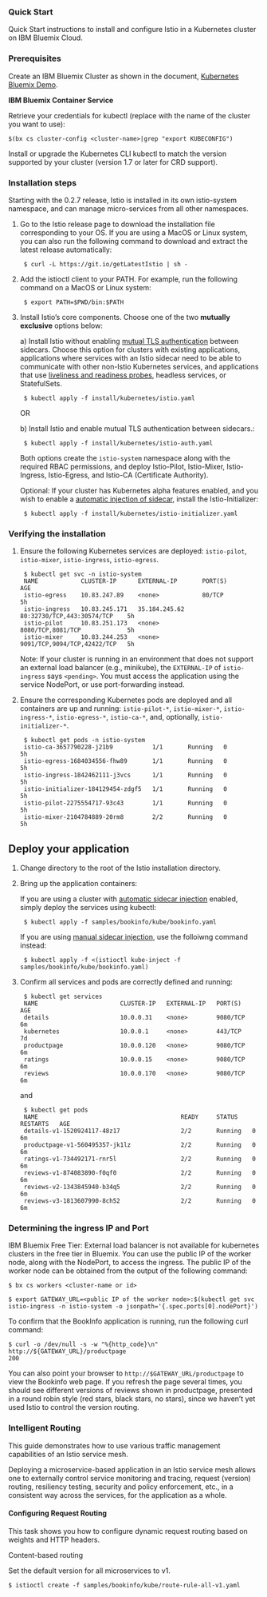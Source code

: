 ### Quick Start

Quick Start instructions to install and configure Istio in a Kubernetes cluster on IBM Bluemix Cloud.

### Prerequisites

Create an IBM Bluemix Cluster as shown in the document, [Kubernetes Bluemix Demo](https://github.com/mohan08p/KubernetesMeetup/blob/master/14th%20Oct%202017/ColorDemo/README.md).

**IBM Bluemix Container Service**

Retrieve your credentials for kubectl (replace <cluster-name> with the name of the cluster you want to use):

    $(bx cs cluster-config <cluster-name>|grep "export KUBECONFIG")

Install or upgrade the Kubernetes CLI kubectl to match the version supported by your cluster (version 1.7 or later for CRD support).

### Installation steps

Starting with the 0.2.7 release, Istio is installed in its own istio-system namespace, and can manage micro-services from all other namespaces.

1) Go to the Istio release page to download the installation file corresponding to your OS. If you are using a MacOS or Linux system, you can also run the following command to download and extract the latest release automatically:

        $ curl -L https://git.io/getLatestIstio | sh -
2) Add the istioctl client to your PATH. For example, run the following command on a MacOS or Linux system:
        
        $ export PATH=$PWD/bin:$PATH

3) Install Istio’s core components. Choose one of the two **mutually exclusive** options below:

    a) Install Istio without enabling [mutual TLS authentication](https://istio.io/docs/concepts/security/mutual-tls.html) between sidecars. Choose this option for clusters with existing applications, applications where services with an Istio sidecar need to be able to communicate with other non-Istio Kubernetes services, and applications that use [liveliness and readiness probes](https://kubernetes.io/docs/tasks/configure-pod-container/configure-liveness-readiness-probes/), headless services, or StatefulSets.

        $ kubectl apply -f install/kubernetes/istio.yaml

    OR

    b) Install Istio and enable mutual TLS authentication between sidecars.:

        $ kubectl apply -f install/kubernetes/istio-auth.yaml

    Both options create the `istio-system` namespace along with the required RBAC permissions, and deploy Istio-Pilot, Istio-Mixer, Istio-Ingress, Istio-Egress, and Istio-CA (Certificate Authority).

    Optional: If your cluster has Kubernetes alpha features enabled, and you wish to enable a [automatic injection of sidecar](https://istio.io/docs/setup/kubernetes/sidecar-injection.html#automatic-sidecar-injection), install the Istio-Initializer:

        $ kubectl apply -f install/kubernetes/istio-initializer.yaml

### Verifying the installation

1) Ensure the following Kubernetes services are deployed: `istio-pilot`, `istio-mixer`,    `istio-ingress`, `istio-egress`.

        $ kubectl get svc -n istio-system
        NAME            CLUSTER-IP      EXTERNAL-IP       PORT(S)                       AGE
        istio-egress    10.83.247.89    <none>            80/TCP                        5h
        istio-ingress   10.83.245.171   35.184.245.62     80:32730/TCP,443:30574/TCP    5h
        istio-pilot     10.83.251.173   <none>            8080/TCP,8081/TCP             5h
        istio-mixer     10.83.244.253   <none>            9091/TCP,9094/TCP,42422/TCP   5h

    Note: If your cluster is running in an environment that does not support an external load balancer (e.g., minikube), the `EXTERNAL-IP` of `istio-ingress` says `<pending>`. You must access the application using the service NodePort, or use port-forwarding instead.

2) Ensure the corresponding Kubernetes pods are deployed and all containers are up and running: `istio-pilot-*`, `istio-mixer-*`, `istio-ingress-*`, `istio-egress-*`, `istio-ca-*`, and, optionally, `istio-initializer-*`.

        $ kubectl get pods -n istio-system
        istio-ca-3657790228-j21b9           1/1       Running   0          5h
        istio-egress-1684034556-fhw89       1/1       Running   0          5h
        istio-ingress-1842462111-j3vcs      1/1       Running   0          5h
        istio-initializer-184129454-zdgf5   1/1       Running   0          5h
        istio-pilot-2275554717-93c43        1/1       Running   0          5h
        istio-mixer-2104784889-20rm8        2/2       Running   0          5h

## Deploy your application

1) Change directory to the root of the Istio installation directory.

2) Bring up the application containers:

    If you are using a cluster with [automatic sidecar injection](https://istio.io/docs/setup/kubernetes/sidecar-injection.html#automatic-sidecar-injection) enabled, simply deploy the services using kubectl:

        $ kubectl apply -f samples/bookinfo/kube/bookinfo.yaml

    If you are using [manual sidecar injection](https://istio.io/docs/setup/kubernetes/sidecar-injection.html#manual-sidecar-injection), use the folloiwng command instead:

        $ kubectl apply -f <(istioctl kube-inject -f samples/bookinfo/kube/bookinfo.yaml)

3) Confirm all services and pods are correctly defined and running:

        $ kubectl get services
        NAME                       CLUSTER-IP   EXTERNAL-IP   PORT(S)              AGE
        details                    10.0.0.31    <none>        9080/TCP             6m
        kubernetes                 10.0.0.1     <none>        443/TCP              7d
        productpage                10.0.0.120   <none>        9080/TCP             6m
        ratings                    10.0.0.15    <none>        9080/TCP             6m
        reviews                    10.0.0.170   <none>        9080/TCP             6m

    and 

        $ kubectl get pods
        NAME                                        READY     STATUS    RESTARTS   AGE
        details-v1-1520924117-48z17                 2/2       Running   0          6m
        productpage-v1-560495357-jk1lz              2/2       Running   0          6m
        ratings-v1-734492171-rnr5l                  2/2       Running   0          6m
        reviews-v1-874083890-f0qf0                  2/2       Running   0          6m
        reviews-v2-1343845940-b34q5                 2/2       Running   0          6m
        reviews-v3-1813607990-8ch52                 2/2       Running   0          6m

### Determining the ingress IP and Port

IBM Bluemix Free Tier: External load balancer is not available for kubernetes clusters in the free tier in Bluemix. You can use the public IP of the worker node, along with the NodePort, to access the ingress. The public IP of the worker node can be obtained from the output of the following command:

    $ bx cs workers <cluster-name or id>

    $ export GATEWAY_URL=<public IP of the worker node>:$(kubectl get svc istio-ingress -n istio-system -o jsonpath='{.spec.ports[0].nodePort}')

To confirm that the BookInfo application is running, run the following curl command:

    $ curl -o /dev/null -s -w "%{http_code}\n" http://${GATEWAY_URL}/productpage
    200

You can also point your browser to `http://$GATEWAY_URL/productpage` to view the Bookinfo web page. If you refresh the page several times, you should see different versions of reviews shown in productpage, presented in a round robin style (red stars, black stars, no stars), since we haven’t yet used Istio to control the version routing.

### Intelligent Routing

This guide demonstrates how to use various traffic management capabilities of an Istio service mesh.

Deploying a microservice-based application in an Istio service mesh allows one to externally control service monitoring and tracing, request (version) routing, resiliency testing, security and policy enforcement, etc., in a consistent way across the services, for the application as a whole.

#### Configuring Request Routing

This task shows you how to configure dynamic request routing based on weights and HTTP headers.

Content-based routing

Set the default version for all microservices to v1.

    $ istioctl create -f samples/bookinfo/kube/route-rule-all-v1.yaml


